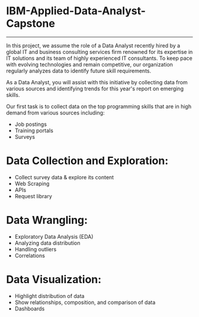 # IBM-Applied-Data-Analyst-Capstone
----
In this project, we assume the role of a Data Analyst recently hired by a global IT and business consulting services firm renowned for its expertise in IT solutions and its team of highly experienced IT consultants. To keep pace with evolving technologies and remain competitive, our organization regularly analyzes data to identify future skill requirements.

As a Data Analyst, you will assist with this initiative by collecting data from various sources and identifying trends for this year's report on emerging skills.

Our first task is to collect data on the top programming skills that are in high demand from various sources including:

- Job postings
- Training portals
- Surveys
# Data Collection and Exploration:
- Collect survey data & explore its content
- Web Scraping
- APIs
- Request library
# Data Wrangling:
- Exploratory Data Analysis (EDA)
- Analyzing data distribution
- Handling outliers
- Correlations
# Data Visualization:
- Highlight distribution of data
- Show relationships, composition, and comparison of data
- Dashboards
